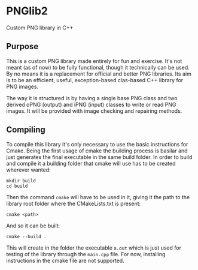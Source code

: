 # PNGlib2
Custom  PNG library in C++

## Purpose
This is a custom PNG library made entirely for fun and exercise. It's not meant (as of now) to be fully functional, though it technically can be used.
By no means it is a replacement for official and better PNG libraries. Its aim is to be an efficient, useful, exception-based  clas-based C++ library for PNG images.

The way it is structured is by having a single base PNG class and two derived oPNG (output) and iPNG (input) classes to write or read PNG images. It will be provided with image checking and repairing methods.


## Compiling
To compile this library it's only necessary to use the basic instructions for Cmake. Being the first usage of cmake the building process is basilar and just generates the final executable in the same build folder. In order to build and compile it a building folder that cmake will use has to be created wherever wanted:
```
mkdir build
cd build
```
Then the command `cmake` will have to be used in it, giving it the path to the library root folder where the  CMakeLists.txt is present:
```
cmake <path>
```
And so it can be built:
```
cmake --build .
```
This will create in the folder the executable `a.out` which is just used for testing of the library through the `main.cpp` file. For now, installing instructions in the cmake file are not supported.
